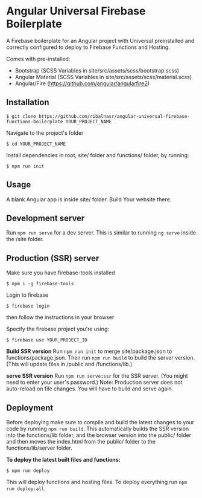 # Angular Universal Firebase Boilerplate

A Firebase boilerplate for an Angular project with Universal preinstalled and correctly configured to deploy to Firebase Functions and Hosting.

Comes with pre-installed:
- Bootstrap (SCSS Variables in site/src/assets/scss/bootstrap.scss)
- Angular Material (SCSS Variables in site/src/assets/scss/material.scss)
- Angular/Fire (https://github.com/angular/angularfire2)

## Installation

```npm
$ git clone https://github.com/ribalnasr/angular-universal-firebase-functions-boilerplate YOUR_PROJECT_NAME
```

Navigate to the project's folder

```npm
$ cd YOUR_PROJECT_NAME
```

Install dependencies in root, site/ folder and functions/ folder, by running:

```npm
$ npm run init
```

## Usage

A blank Angular app is inside site/ folder. Build Your website there.


## Development server

Run `npm run serve` for a dev server. This is similar to running `ng serve` inside the /site folder.

## Production (SSR) server

Make sure you have firebase-tools installed

```npm
$ npm i -g firebase-tools
```

Login to firebase

```npm
$ firebase login
```
then follow the instructions in your browser

Specify the firebase project you're using:

```npm
$ firebase use YOUR_PROJECT_ID
```

**Build SSR version**
Run `npm run init` to merge site/package.json to functions/package.json.
Then run `npm run build` to build the server version. (This will update files in /public and /functions/lib.)

**serve SSR version**
Run `npm run serve:ssr` for the SSR server. (You might need to enter your user's password.)
Note: Production server does not auto-reload on file changes. You will have to build and serve again.


## Deployment
Before deploying make sure to compile and build the latest changes to your code by running `npm run build`.
This automatically builds the SSR version into the functions/lib folder, and the browser version into the public/ folder and then moves the index.html from the public/ folder to the functions/lib/server folder.

**To deploy the latest built files and functions:**
```npm
$ npm run deploy
```

This will deploy functions and hosting files. To deploy everything run `npm run deploy:all`.